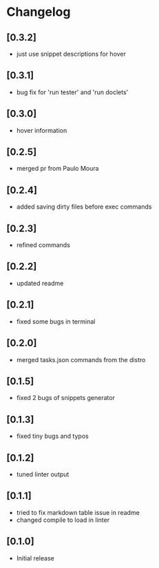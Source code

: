 # Changelog

## [0.3.2]
- just use snippet descriptions for hover

## [0.3.1]
- bug fix for 'run tester' and 'run doclets'

## [0.3.0]
- hover information

## [0.2.5]
- merged pr from Paulo Moura

## [0.2.4]
- added saving dirty files before exec commands

## [0.2.3]
- refined commands

## [0.2.2]
- updated readme

## [0.2.1]
- fixed some bugs in terminal

## [0.2.0]
- merged tasks.json commands from the distro

## [0.1.5]
- fixed 2 bugs of snippets generator

## [0.1.3]
- fixed tiny bugs and typos

## [0.1.2]
- tuned linter output

## [0.1.1]
- tried to fix markdown table issue in readme
- changed compile to load in linter

## [0.1.0]
- Initial release